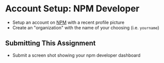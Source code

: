 # Account Setup: NPM Developer

- Setup an account on [NPM](https://www.npmjs.com/) with a recent profile picture
- Create an "organization" with the name of your choosing (i.e. `yourname`)

## Submitting This Assignment

- Submit a screen shot showing your npm developer dashboard
